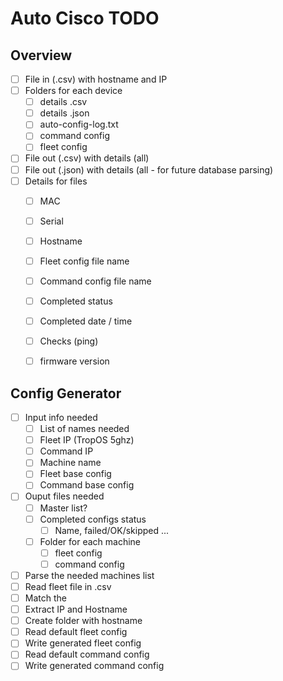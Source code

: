 # Auto Cisco TODO

## Overview
- [ ] File in (.csv) with hostname and IP
- [ ] Folders for each device
    - [ ] details .csv
    - [ ] details .json
    - [ ] auto-config-log.txt
    - [ ] command config
    - [ ] fleet config
- [ ] File out (.csv) with details (all)
- [ ] File out (.json) with details (all - for future database parsing)
- [ ] Details for files
    - [ ] MAC
    - [ ] Serial
    - [ ] Hostname
    - [ ] Fleet config file name
    - [ ] Command config file name
    - [ ] Completed status
    - [ ] Completed date / time
    - [ ] Checks (ping)
    - [ ] firmware version
  


## Config Generator 
- [ ] Input info needed
    - [ ] List of names needed
    - [ ] Fleet IP (TropOS 5ghz)
    - [ ] Command IP
    - [ ] Machine name
    - [ ] Fleet base config
    - [ ] Command base config
- [ ] Ouput files needed
    - [ ] Master list?
    - [ ] Completed configs status
        - [ ] Name, failed/OK/skipped ...
    - [ ] Folder for each machine
        - [ ] fleet config
        - [ ] command config
- [ ] Parse the needed machines list
- [ ] Read fleet file in .csv
- [ ] Match the
- [ ] Extract IP and Hostname
- [ ] Create folder with hostname
- [ ] Read default fleet config
- [ ] Write generated fleet config
- [ ] Read default command config
- [ ] Write generated command config
